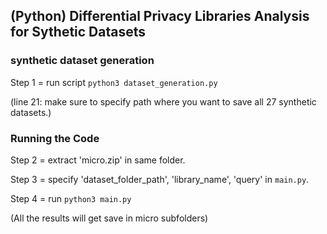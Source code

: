 
## (Python) Differential Privacy Libraries Analysis for Sythetic Datasets

### synthetic dataset generation

Step 1 = run script `python3 dataset_generation.py`

(line 21: make sure to specify path where you want to save all 27 synthetic datasets.)

### Running the Code

Step 2 = extract 'micro.zip' in same folder.

Step 3 = specify 'dataset_folder_path', 'library_name', 'query' in `main.py`.

Step 4 = run `python3 main.py`

(All the results will get save in micro subfolders)

